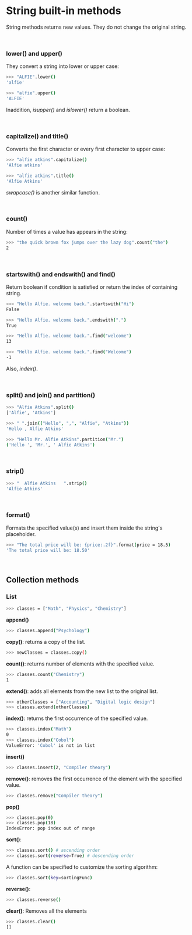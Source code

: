 
# String built-in methods
String methods returns new values. They do not change the original string.

<br>

### lower() and upper()

They convert a string into lower or upper case:

```bash
>>> "ALFIE".lower()
'alfie'

>>> "alfie".upper()
'ALFIE'
```

Inaddition, *isupper()* and *islower()* return a boolean.

<br>

### capitalize() and title()

Converts the first character or every first character to upper case:

```bash
>>> "alfie atkins".capitalize()
'Alfie atkins'

>>> "alfie atkins".title()
'Alfie Atkins'
```

*swapcase()* is another similar function.

<br>

### count()

Number of times a value has appears in the string:

```bash
>>> "the quick brown fox jumps over the lazy dog".count("the")
2
```

<br>

### startswith() and endswith() and find()

Return boolean if condition is satisfied or return the index of containing string.

```bash
>>> "Hello Alfie. welcome back.".startswith("Hi")
False

>>> "Hello Alfie. welcome back.".endswith(".")
True

>>> "Hello Alfie. welcome back.".find("welcome")
13

>>> "Hello Alfie. welcome back.".find("Welcome")
-1
```

Also, *index()*.

<br>

### split() and join() and partition()

```bash
>>> "Alfie Atkins".split()
['Alfie', 'Atkins']

>>> " ".join(("Hello", ",", "Alfie", "Atkins"))
'Hello , Alfie Atkins'

>>> "Hello Mr. Alfie Atkins".partition("Mr.")
('Hello ', 'Mr.', ' Alfie Atkins')
```

<br>

### strip()

```bash
>>> "  Alfie Atkins   ".strip()
'Alfie Atkins'
```

<br>

### format()

Formats the specified value(s) and insert them inside the string's placeholder.

```bash
>>> "The total price will be: {price:.2f}".format(price = 18.5)
'The total price will be: 18.50'
```

<br>

## Collection methods

### List

```bash
>>> classes = ["Math", "Physics", "Chemistry"]
```

**append()**
```bash
>>> classes.append("Psychology")
```

**copy()**: returns a copy of the list.
```bash
>>> newClasses = classes.copy()
```

**count()**: returns number of elements with the specified value.
```bash
>>> classes.count("Chemistry")
1
```

**extend()**: adds all elements from the new list to the original list.
```bash
>>> otherClasses = ["Accounting", "Digital logic design"]
>>> classes.extend(otherClasses)
```

**index()**: returns the first occurrence of the specified value.
```bash
>>> classes.index("Math")
0
>>> classes.index("Cobol")
ValueError: 'Cobol' is not in list
```

**insert()**
```bash
>>> classes.insert(2, "Compiler theory")
```

**remove()**: removes the first occurrence of the element with the specified value.
```bash
>>> classes.remove("Compiler theory")
```

**pop()**
```bash
>>> classes.pop(0)
>>> classes.pop(18)
IndexError: pop index out of range
```

**sort()**:
```bash
>>> classes.sort() # ascending order
>>> classes.sort(reverse=True) # descending order
```

A function can be specified to customize the sorting algorithm:

```bash
>>> classes.sort(key=sortingFunc)
```

**reverse()**: 
```bash
>>> classes.reverse()
```

**clear()**: Removes all the elements
```bash
>>> classes.clear()
[]
```
